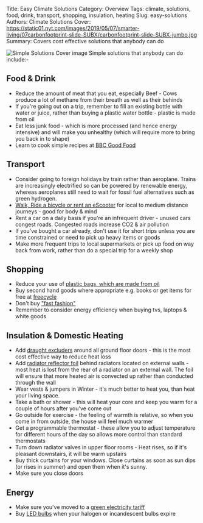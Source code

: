 Title: Easy Climate Solutions
Category: Overview
Tags: climate, solutions, food, drink, transport, shopping, insulation, heating
Slug: easy-solutions
Authors: Climate Solutions
Cover: https://static01.nyt.com/images/2019/05/07/smarter-living/07carbonfootprint-slide-SUBX/carbonfootprint-slide-SUBX-jumbo.jpg
Summary: Covers cost effective solutions that anybody can do

![Simple Solutions Cover image](https://static01.nyt.com/images/2019/05/07/smarter-living/07carbonfootprint-slide-SUBX/carbonfootprint-slide-SUBX-jumbo.jpg)
Simple solutions that anybody can do include:-

## Food & Drink
* Reduce the amount of meat that you eat, especially Beef - Cows produce a lot of methane from their breath as well as their behinds
* If you're going out on a trip, remember to fill an existing bottle with water or juice, rather than buying a plastic water bottle - plastic is made from oil
* Eat less junk food - which is more processed (and hence energy intensive) and will make you unhealthy (which will require more to bring you back in to shape)
* Learn to cook simple recipes at [BBC Good Food](https://www.bbcgoodfood.com/) 

## Transport
* Consider going to foreign holidays by train rather than aeroplane. Trains are increasingly electrified so can be powered by renewable energy, whereas aeroplanes still need to wait for fossil fuel alternatives such as green hydrogen.
* [Walk, Ride a bicycle or rent an eScooter](https://www.gov.uk/government/publications/active-travel-a-briefing-for-local-authorities) for local to medium distance journeys - good for body & mind
* Rent a car on a daily basis if you're an infrequent driver - unused cars congest roads. Congested roads increase CO2 & air pollution
* If you've bought a car already, don't use it for short trips unless you are time constrained or need to pick up heavy items or goods
* Make more frequent trips to local supermarkets or pick up food on way back from work, rather than do a special trip for a weekly shop

## Shopping
* Reduce your use of [plastic bags, which are made from oil](https://www.plasticseurope.org/en/about-plastics/what-are-plastics/how-plastics-are-made)
* Buy second hand goods where appropriate e.g. books or get items for free at [freecycle](https://www.freecycle.org/)
* Don't buy ["fast fashion"](https://www.thegoodtrade.com/features/what-is-fast-fashion#:~:text=Good%20on%20You,seasonal%20basis%20is%20being%20challenged.)
* Remember to consider energy efficiency when buying tvs, laptops & white goods

## Insulation & Domestic Heating
* Add [draught excluders](https://www.toolstation.com/ironmongery/draught-excluders/c272?redirect=draught+excluder) around all ground floor doors - this is the most cost effective way to reduce heat loss
* Add [radiator reflector foil](https://www.toolstation.com/ybs-radiator-reflector-foam/p27189) behind radiators located on external walls - most heat is lost from the rear of a radiator on an external wall. The foil will ensure that more heated air is convected up rather than conducted through the wall
* Wear vests & jumpers in Winter - it's much better to heat you, than heat your living space.
* Take a bath or shower - this will heat your core and keep you warm for a couple of hours after you've come out
* Go outside for exercise - the feeling of warmth is relative, so when you come in from outside, the house will feel much warmer
* Get a programmable thermostat - these allow you to adjust temperature for different hours of the day so allows more control than standard thermostats
* Turn down radiator valves in upper floor rooms - Heat rises, so if it's pleasant downstairs, it will be warm upstairs
* Buy thick curtains for your windows. Close curtains as soon as sun dips (or rises in summer) and open them when it's sunny.
* Make sure you close doors

## Energy 
* Make sure you've moved to a [green electricity tariff](https://www.moneysavingexpert.com/utilities/cheap-green-energy/)
* Buy [LED bulbs](https://www.ledbulbs.co.uk/) when your halogen or incandescent bulbs expire
